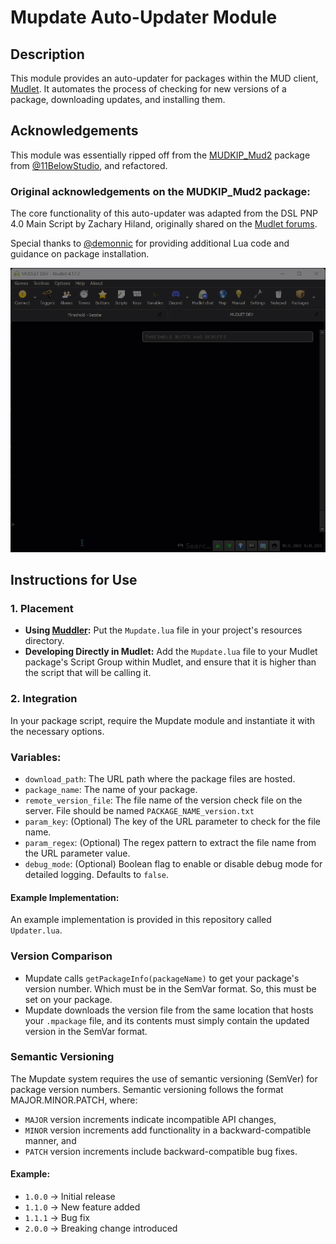 # Mupdate Auto-Updater Module

## Description
This module provides an auto-updater for packages within the MUD client, [Mudlet](https://github.com/Mudlet/Mudlet/). It automates the process of checking for new versions of a package, downloading updates, and installing them.

## Acknowledgements
This module was essentially ripped off from the [MUDKIP_Mud2](https://github.com/11BelowStudio/MUDKIP_Mud2) package from [@11BelowStudio](https://github.com/11BelowStudio/), and refactored.

### Original acknowledgements on the MUDKIP_Mud2 package:
The core functionality of this auto-updater was adapted from the DSL PNP 4.0 Main Script by Zachary Hiland, originally shared on the [Mudlet forums](https://forums.mudlet.org/viewtopic.php?p=20504).

Special thanks to [@demonnic](https://github.com/demonnic/) for providing additional Lua code and guidance on package installation.

![Demo GIF](resources/demo.gif)

## Instructions for Use

### 1. Placement
- **Using [Muddler](https://github.com/demonnic/muddler):** Put the `Mupdate.lua` file in your project's resources directory.
- **Developing Directly in Mudlet:** Add the `Mupdate.lua` file to your Mudlet package's Script Group within Mudlet, and ensure that it is higher than the script that will be calling it.

### 2. Integration
In your package script, require the Mupdate module and instantiate it with the necessary options.

### Variables:
* `download_path`: The URL path where the package files are hosted.
* `package_name`: The name of your package.
* `remote_version_file`: The file name of the version check file on the server. File should be named `PACKAGE_NAME_version.txt`
* `param_key`: (Optional) The key of the URL parameter to check for the file name.
* `param_regex`: (Optional) The regex pattern to extract the file name from the URL parameter value.
* `debug_mode`: (Optional) Boolean flag to enable or disable debug mode for detailed logging. Defaults to `false`.

#### Example Implementation:

An example implementation is provided in this repository called `Updater.lua`.

### Version Comparison
* Mupdate calls `getPackageInfo(packageName)` to get your package's version number. Which must be in the SemVar format. So, this must be set on your package.
* Mupdate downloads the version file from the same location that hosts your `.mpackage` file, and its contents must simply contain the updated version in the SemVar format.

### Semantic Versioning
The Mupdate system requires the use of semantic versioning (SemVer) for package version numbers. Semantic versioning follows the format MAJOR.MINOR.PATCH, where:

* `MAJOR` version increments indicate incompatible API changes,
* `MINOR` version increments add functionality in a backward-compatible manner, and
* `PATCH` version increments include backward-compatible bug fixes.
#### Example:
* `1.0.0` -> Initial release
* `1.1.0` -> New feature added
* `1.1.1` -> Bug fix
* `2.0.0` -> Breaking change introduced

